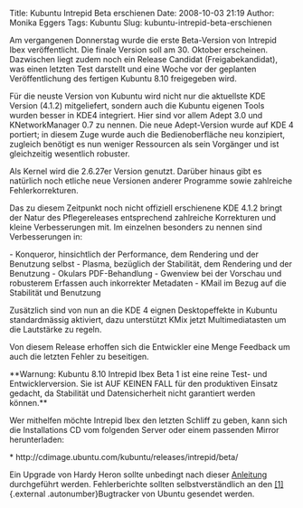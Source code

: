 Title: Kubuntu Intrepid Beta erschienen
Date: 2008-10-03 21:19
Author: Monika Eggers
Tags: Kubuntu
Slug: kubuntu-intrepid-beta-erschienen

Am vergangenen Donnerstag wurde die erste Beta-Version von Intrepid Ibex
veröffentlicht. Die finale Version soll am 30. Oktober erscheinen.
Dazwischen liegt zudem noch ein Release Candidat (Freigabekandidat), was
einen letzten Test darstellt und eine Woche vor der geplanten
Veröffentlichung des fertigen Kubuntu 8.10 freigegeben wird.

</p>
Für die neuste Version von Kubuntu wird nicht nur die aktuellste KDE
Version (4.1.2) mitgeliefert, sondern auch die Kubuntu eigenen Tools
wurden besser in KDE4 integriert. Hier sind vor allem Adept 3.0 und
KNetworkManager 0.7 zu nennen. Die neue Adept-Version wurde auf KDE 4
portiert; in diesem Zuge wurde auch die Bedienoberfläche neu konzipiert,
zugleich benötigt es nun weniger Ressourcen als sein Vorgänger und ist
gleichzeitig wesentlich robuster.

</p>
<!--break--><!--break-->

Als Kernel wird die 2.6.27er Version genutzt. Darüber hinaus gibt es
natürlich noch etliche neue Versionen anderer Programme sowie zahlreiche
Fehlerkorrekturen.

</p>
Das zu diesem Zeitpunkt noch nicht offiziell erschienene KDE 4.1.2
bringt der Natur des Pflegereleases entsprechend zahlreiche Korrekturen
und kleine Verbesserungen mit. Im einzelnen besonders zu nennen sind
Verbesserungen in:

</p>
-   Konqueror, hinsichtlich der Performance, dem Rendering und der
    Benutzung selbst
-   Plasma, bezüglich der Stabilität, dem Rendering und der Benutzung
-   Okulars PDF-Behandlung
-   Gwenview bei der Vorschau und robusterem Erfassen auch inkorrekter
    Metadaten
-   KMail im Bezug auf die Stabilität und Benutzung

</p>
Zusätzlich sind von nun an die KDE 4 eignen Desktopeffekte in Kubuntu
standardmässig aktiviert, dazu unterstützt KMix jetzt Multimediatasten
um die Lautstärke zu regeln.

</p>
Von diesem Release erhoffen sich die Entwickler eine Menge Feedback um
auch die letzten Fehler zu beseitigen.

</p>
**Warnung: Kubuntu 8.10 Intrepid Ibex Beta 1 ist eine reine Test- und
Entwicklerversion. Sie ist AUF KEINEN FALL für den produktiven Einsatz
gedacht, da Stabilität und Datensicherheit nicht garantiert werden
können.**

</p>
Wer mithelfen möchte Intrepid Ibex den letzten Schliff zu geben, kann
sich die Installations CD vom folgenden Server oder einem passenden
Mirror herunterladen:

</p>
       * http://cdimage.ubuntu.com/kubuntu/releases/intrepid/beta/

Ein Upgrade von Hardy Heron sollte unbedingt nach dieser
[Anleitung](https://help.ubuntu.com/community/IntrepidUpgrades/Kubuntu "https://help.ubuntu.com/community/IntrepidUpgrades/Kubuntu") durchgeführt werden. Fehlerberichte sollten selbstverständlich an
den
[\[1\]](https://bugs.launchpad.net/ubuntu "https://bugs.launchpad.net/ubuntu"){.external
.autonumber}Bugtracker von Ubuntu gesendet werden.

</p>

